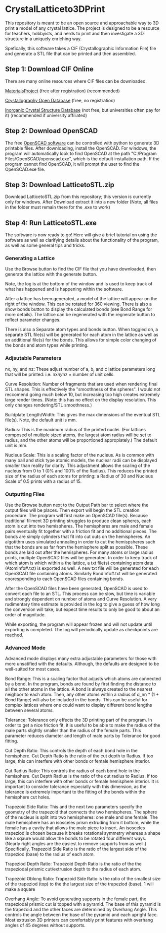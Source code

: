 # CrystalLatticeto3DPrint
This repository is meant to be an open source and approachable way to 3D print a model of any crystal lattice. The project is designed to be a resource for teachers, hobbyists, and nerds to print and then investigate a 3D structure in a uniquely enriching way.

Spefically, this software takes a CIF (Crystallographic Information File) file and generate a STL file that can be printed and then assembled.

## Step 1: Download CIF Online
There are many online resources where CIF files can be downloaded.

[MaterialsProject](https://materialsproject.org/) (free after registration) (recommended)

[Crystallography Open Database](http://crystallography.net/cod/) (free, no registration)

[Inorganic Crystal Structure Database](https://icsd.fiz-karlsruhe.de/) (not free, but universities often pay for it) (recommended if university affiliated)


## Step 2: Download OpenSCAD
The free [OpenSCAD software](https://openscad.org/) can be controlled with python to generate 3D printable files. After downloading, install the OpenSCAD. For windows, the program will automatically look to find OpenSCAD at the path "C:/Program Files/OpenSCAD/openscad.exe", which is the default installation path. If the program cannot find OpenSCAD, it will prompt the user to find the OpenSCAD.exe file.

## Step 3: Download LatticetoSTL.zip
Download LatticetoSTL.zip from this repository; this version is currently only for windows. After Download extract it into a new folder (Note, all files in the folder must remain there for the .exe to work)

## Step 4: Run LatticetoSTL.exe
The software is now ready to go! Here will give a brief tutorial on using the software as well as clarifying details about the functionality of the program, as well as some general tips and tricks.

### Generating a Lattice

Use the Browse button to find the CIF file that you have downloaded, then generate the lattice with the generate button.

Note, the log is at the bottom of the window and is used to keep track of what has happened and is happening within the software.

After a lattice has been generated, a model of the lattice will appear on the right of the window. This can be rotated for 360 viewing. There is also a show bonds button to display the calculated bonds (see Bond Range for more details). The lattice can be regenerated with the regnerate button to reflect parameter changes.

There is also a Separate atom types and bonds button. When toggled on, a separate STL file(s) will be generated for each atom in the lattice as well as an additional file(s) for the bonds. This allows for simple color changing of the bonds and atom types while printing.

### Adjsutable Parameters
nx, ny, and nz: These adjust number of a, b, and c lattice parameters long that will be printed: i.e. nx*ny*nz = number of unit cells.

Curve Resolution: Number of fragments that are used when rendering final STL shapes. This is effectively the "smoothness of the spheres". I would not reccomend going much below 10, but increasing too high creates extremely large render times. (Note: this has no effect on the display resolution. This only changes rendering/STL smoothness.)

Buildplate Length/Width: This gives the max dimensions of the eventual STL file(s). Note, the default unit is mm.

Radius: This is the maximum radius of the printed nuclei. (For lattices composed of multiple sized atoms, the largest atom radius will be set to radius, and the other atoms will be proportioned appropiately.) The default unit is mm. 

Nucleus Scale: This is a scaling factor of the nucleus. As is common with many ball and stick type atomic models, the nuclear radii can be displayed smaller than reality for clarity. This adjustment allows the scaling of the nucleus from 0 to 1 (0% and 100% of the Radius). This reduces the printed size of the radius of each atoms for printing: a Radius of 30 and Nucleus Scale of 0.5 prints with a radius of 15.

### Outputting Files
Use the Browse button next to the Output Path bar to select where the output files will be places. Then export will begin the STL creation procedure. The program will first make an OpenSCAD file(s). Because traditional filiment 3D printing struggles to produce clean spheres, each atom is cut into two hemispheres. The hemispheres are male and female pairs eventually fit together with a friction fit and no additional pieces. The bonds are simply cylinders that fit into cut outs on the hemispheres. An algotithm uses simulated annealing in order to cut the hemispsheres such that the bonds are as far from the hemisphere split as possible. These bonds are laid out after the hemispheres. For many atoms or large radius prints, multiple OpenSCAD files will be generated. In order to keep track of which atom is which within a the lattice, a txt file(s) containing atom data (AtomInfo#.txt) is exported as well. A new txt file will be generated for each OpenSCAD file containing atoms. Similarly BondInfo#.txt will be generated cooresponding to each OpenSCAD files containing bonds.

After the OpenSCAD files have been generated, OpenSCAD is used to convert each file to an STL. This process can be slow, but time is variable and strongly dependent on number of atoms and Curve Resolution. A very rudimentary time estimate is provided in the log to give a guess of how long the conversion will take, but expect time results to only be good to about an order of magnitude.

While exporting, the program will appear frozen and will not update until exporting is completed. The log will periodically update as checkpoints are reached.

### Advanced Mode
Advanced mode displays many extra adjustable parameters for those with more unsatified with the defaults. Although, the defaults are designed to be well-suited for most cases.

Bond Range: This is a scaling factor that adjusts which atoms are connected by a bond. In the program, bonds are found by first finding the distance to all the other atoms in the lattice. A bond is always created to the nearest neighbor to each atom. Then, any other atoms within a radius of d_nn * (1 + Bond Range) will also be included in the bonds. This can be useful for complex lattices where one could want to display different bond lengths between several atoms.

Tolerance: Tolerance only effects the 3D printing part of the program. In order to get a nice friction fit, it is useful to be able to make the radius of the male parts slightly smaller than the radius of the female parts. This parameter reduces diameter and length of male parts by Tolerance for good fitting.

Cut Depth Ratio: This controls the depth of each bond hole in the hemisphere. Cut Depth Ratio is the ratio of the cut depth to Radius. If too large, this can interfere with other bonds or female hemisphere interior.

Cut Radius Ratio: This controls the radius of each bond hole in the hemisphere. Cut Depth Radius is the ratio of the cut radius to Radius. If too large, this can interfere with other bonds or female hemisphere interior. It is important to consider tolerance especially with this dimension, as the tolerance is extremely important to the fitting of the bonds within the hemisphere cut holes.

Trapezoid Side Ratio: This and the next two parameters specify the geometry of the trapezoid that connects the two hemispheres. The sphere of the nucleus is split into two hemispheres: one male and one female. The male hemisphere has an isosceles prism extruding from it bottom, while the female has a cavity that allows the male piece to insert. An isosceles trapeziod is chosen because it breaks rotational symmetry whereas a shape like a sqaure would allow the bonds to be rotated four different ways. (Nearly right angles are the easiest to remove supports from as well.) Specifically, Trapezoid Side Ratio is the ratio of the largest side of the trapeziod (base) to the radius of each atom.

Trapeziod Depth Ratio: Trapezoid Depth Ratio is the ratio of the the trapeziodal prismic cut/extrusion depth to the radius of each atom.

Trapezoid Oblong Ratio: Trapezoid Side Ratio is the ratio of the smallest size of the trapeziod (top) to the the largest size of the trapeziod (base). 1 will make a square

Overhang Angle: To avoid generating supports in the female part, the trapeziodal prismic cut is topped with a pyramid. The base of this pyramid is the trapezoid and the other faces are determined by Overhang Angle. This controls the angle between the base of the pyramid and each upright face. Most extrusion 3D printers can comfortably print features with overhang angles of 45 degrees without supports.
